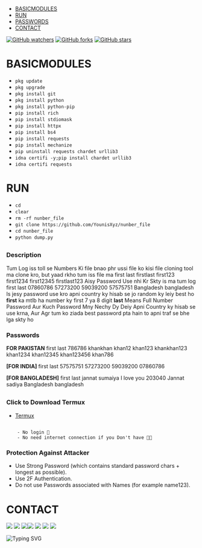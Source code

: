 

- [BASICMODULES](#basicmodules) 
- [RUN](#run) 
- [PASSWORDS](#passwords)
- [CONTACT](#contact)

[![GitHub watchers](https://img.shields.io/github/watchers/YounisXyz/number_file.svg?style=social&label=Watch)](https://GitHub.com/YounisXyz/number_file/watchers/)
[![GitHub forks](https://img.shields.io/github/forks/YounisXyz/number_file.svg?style=social&label=Fork)](https://GitHub.com/YounisXyz/number_file/network/)
[![GitHub stars](https://img.shields.io/github/stars/YounisXyz/number_file.svg?style=social&label=Star)](https://GitHub.com/YounisXyz/number_file/stargazers/)


# BASICMODULES

- `pkg update`
- `pkg upgrade`
- `pkg install git`
- `pkg install python`
- `pkg install python-pip`
- `pip install rich`
- `pip install stdiomask`
- `pip install httpx`
- `pip install bs4`
- `pip install requests`
- `pip install mechanize`
- `pip uninstall requests chardet urllib3`
- `idna certifi -y;pip install chardet urllib3`
- `idna certifi requests`

# RUN

- `cd`
- `clear`
- `rm -rf nunber_file`
- `git clone https://github.com/YounisXyz/nunber_file`
- `cd nunber_file`
- `python dump.py`

##

### Description

Tum Log iss toll se Numbers Ki file bnao phr ussi file ko kisi file cloning tool ma clone kro, but yaad rkho tum iss file ma
first last
firstlast
first123
first1234
first12345
firstlast123
Aisy Password Use nhi Kr Skty
is ma tum log 
first
last
07860786
57273200
59039200
57575751
Bangladesh
bangladesh
Is jesy password use kro apni country ky hisab se jo random ky leiy best ho
**first** ka mtlb ha number ky first 7 ya 8 digit
**last** Means Full Number Password
Aur Kuch Password Mny Nechy Dy Deiy Apni Country ky hisab se use krna, Aur Agr tum ko ziada best password pta hain to apni traf se bhe lga skty ho

### Passwords

**FOR PAKISTAN** first
last
786786
khankhan
khan12
khan123
khankhan123
khan1234
khan12345
khan123456
khan786

**[FOR INDIA]** first
last
57575751
57273200
59039200
07860786

**[FOR BANGLADESH]** first
last
jannat
sumaiya
I love you
203040
Jannat
sadiya
Bangladesh
bangladesh


##


### Click to Download Termux
  - [Termux](https://f-droid.org/repo/com.termux_118.apk)

##

```
    - No login 🔰 
    - No need internet connection if you Don't have 🤌😙
```

### Protection Against Attacker
- Use Strong Password (which contains standard password chars + longest as possible).
- Use 2F Authentication.
- Do not use Passwords associated with Names (for example name123).


# CONTACT
[![](https://img.shields.io/badge/Github-black?logo=Github&logoColor=black&labelColor=white)](https://github.com/YounisXyz) [![](https://img.shields.io/badge/Twitter-blue?logo=Twitter&logoColor=White&labelColor=white)](https://mobile.twitter.com/YounisXyz)
[![](https://img.shields.io/badge/Facebook-blue?logo=Facebook&logoColor=blue&labelColor=white)](https://www.facebook.com/xyzhackers)[![](https://img.shields.io/badge/Instagram-red?logo=Instagram&logoColor=red&labelColor=white)](https://www.instagram.com/younisxyz) [![](https://img.shields.io/badge/Whatsapp-CHAT-red?logo=Whatsapp&logoColor=Brightgreen&labelColor=white)](https://wa.me/+923404708884=hello+brother+YounisXyz+handsome)
[![](https://img.shields.io/badge/YouTube-black?logo=YouTube&logoColor=black&labelColor=white)](https://www.youtube.com/@YounisXyz)
[![](https://img.shields.io/badge/YouTube-red?logo=YouTube&logoColor=red&labelColor=white)](https://youtube.com/@MRTRICKERXYZ)

![Typing SVG](https://readme-typing-svg.herokuapp.com?lines=Dont+Forget+To+Follow+Me+On+GitHub!+)
